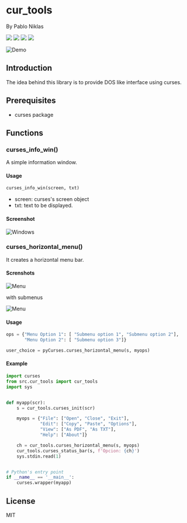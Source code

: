 # cur_tools
By Pablo Niklas 

<img src=https://img.shields.io/github/license/pabloniklas/CurTools> <img src=https://img.shields.io/github/v/release/pabloniklas/CurTools> <img src=https://img.shields.io/github/languages/top/pabloniklas/CurTools> <img src=https://img.shields.io/github/downloads/pabloniklas/cur_tools/total>


![Demo](https://raw.githubusercontent.com/pabloniklas/pyCursesMenu/main/screenshots/demo.gif "demo")

## Introduction

The idea behind this library is to provide DOS like interface using curses.

## Prerequisites

*  curses package

## Functions

### curses_info_win()

A simple information window.

#### Usage

```python
curses_info_win(screen, txt)
```

*  screen: curses's screen object
*  txt: text to be displayed.

#### Screenshot

![Windows](https://raw.githubusercontent.com/pabloniklas/pyCursesMenu/main/screenshots/windows.png "window")


### curses_horizontal_menu()

It creates a horizontal menu bar.

#### Screnshots

![Menu](https://raw.githubusercontent.com/pabloniklas/pyCursesMenu/main/screenshots/static_menu01.png "Menu bar")

with submenus

![Menu](https://raw.githubusercontent.com/pabloniklas/pyCursesMenu/main/screenshots/static_menu02.png "Submenu")

#### Usage

```python
ops = {"Menu Option 1": [ "Submenu option 1", "Submenu option 2"],
       "Menu Option 2": [ "Submenu option 3"]}

user_choice = pyCurses.curses_horizontal_menu(s, myops)
```

#### Example

```python
import curses
from src.cur_tools import cur_tools
import sys


def myapp(scr):
    s = cur_tools.curses_init(scr)

    myops = {"File": ["Open", "Close", "Exit"],
             "Edit": ["Copy", "Paste", "Options"],
             "View": ["As PDF", "As TXT"],
             "Help": ["About"]}

    ch = cur_tools.curses_horizontal_menu(s, myops)
    cur_tools.curses_status_bar(s, f'Opcion: {ch}')
    sys.stdin.read(1)


# Python's entry point
if __name__ == '__main__':
    curses.wrapper(myapp)
```

## License

MIT

